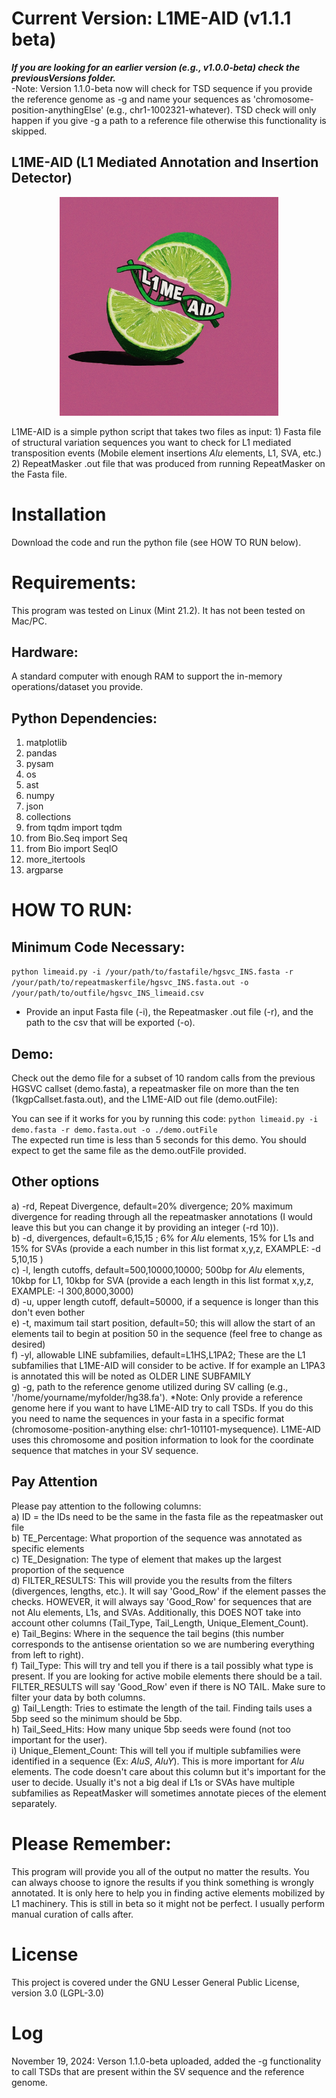 # Current Version: L1ME-AID (v1.1.1 beta)
***If you are looking for an earlier version (e.g., v1.0.0-beta) check the previousVersions folder.*** </br>
-Note: Version 1.1.0-beta now will check for TSD sequence if you provide the reference genome as -g and name your sequences as 'chromosome-position-anythingElse' (e.g., chr1-1002321-whatever). TSD check will only happen if you give -g a path to a reference file otherwise this functionality is skipped.

## L1ME-AID (L1 Mediated Annotation and Insertion Detector)
<p align="center">
<img src="limeaid.jpeg?raw=true" width="350" height="350">
</p>
L1ME-AID is a simple python script that takes two files as input:
  1) Fasta file of structural variation sequences you want to check for L1 mediated transposition events (Mobile element insertions <i>Alu</i> elements, L1, SVA, etc.)
  2) RepeatMasker .out file that was produced from running RepeatMasker on the Fasta file.

# Installation
Download the code and run the python file (see HOW TO RUN below).

# Requirements:
This program was tested on Linux (Mint 21.2). It has not been tested on Mac/PC.

## Hardware:
A standard computer with enough RAM to support the in-memory operations/dataset you provide.

## Python Dependencies:
  1) matplotlib
  2) pandas
  3) pysam
  4) os
  5) ast
  6) numpy
  7) json
  8) collections
  9) from tqdm import tqdm
  10) from Bio.Seq import Seq
  11) from Bio import SeqIO
  12) more_itertools 
  13) argparse

# HOW TO RUN:

## Minimum Code Necessary:
`python limeaid.py -i /your/path/to/fastafile/hgsvc_INS.fasta -r /your/path/to/repeatmaskerfile/hgsvc_INS.fasta.out -o /your/path/to/outfile/hgsvc_INS_limeaid.csv`
- Provide an input Fasta file (-i), the Repeatmasker .out file (-r), and the path to the csv that will be exported (-o).

## Demo:
Check out the demo file for a subset of 10 random calls from the previous HGSVC callset (demo.fasta), a repeatmasker file on more than the ten (1kgpCallset.fasta.out), and the L1ME-AID out file (demo.outFile):</br>

You can see if it works for you by running this code: `python limeaid.py -i demo.fasta -r demo.fasta.out -o ./demo.outFile`</br>
The expected run time is less than 5 seconds for this demo. You should expect to get the same file as the demo.outFile provided. 

## Other options

  a) -rd, Repeat Divergence, default=20% divergence; 20% maximum divergence for reading through all the repeatmasker annotations (I would leave this but you can change it by providing an integer (-rd 10)). <br>
  b) -d, divergences, default=6,15,15 ; 6% for <i>Alu</i> elements, 15% for L1s and 15% for SVAs (provide a each number in this list format x,y,z, EXAMPLE: -d 5,10,15 )<br>
  c) -l, length cutoffs, default=500,10000,10000; 500bp for <i>Alu</i> elements, 10kbp for L1, 10kbp for SVA (provide a each length in this list format x,y,z, EXAMPLE: -l 300,8000,3000) <br>
  d) -u, upper length cutoff, default=50000, if a sequence is longer than this don't even bother<br>
  e) -t, maximum tail start position, default=50; this will allow the start of an elements tail to begin at position 50 in the sequence (feel free to change as desired)<br>
  f) -yl, allowable LINE subfamilies, default=L1HS,L1PA2; These are the L1 subfamilies that L1ME-AID will consider to be active. If for example an L1PA3 is annotated this will be noted as OLDER LINE SUBFAMILY<br>
  g) -g, path to the reference genome utilized during SV calling (e.g., '/home/yourname/myfolder/hg38.fa'). *Note: Only provide a reference genome here if you want to have L1ME-AID try to call TSDs. If you do this you need to name the sequences in your fasta in a specific format (chromosome-position-anything else: chr1-101101-mysequence). L1ME-AID uses this chromosome and position information to look for the coordinate sequence that matches in your SV sequence. 

## Pay Attention
Please pay attention to the following columns:<br>
  a) ID = the IDs need to be the same in the fasta file as the repeatmasker out file<br>
  b) TE_Percentage: What proportion of the sequence was annotated as specific elements<br>
  c) TE_Designation: The type of element that makes up the largest proportion of the sequence<br>
  d) FILTER_RESULTS: This will provide you the results from the filters (divergences, lengths, etc.). It will say 'Good_Row' if the element passes the checks. HOWEVER, it will always say 'Good_Row' for sequences that are not Alu elements, L1s, and SVAs. Additionally, this DOES NOT take into account other columns (Tail_Type, Tail_Length, Unique_Element_Count).<br>
  e) Tail_Begins: Where in the sequence the tail begins (this number corresponds to the antisense orientation so we are numbering everything from left to right).<br>
  f) Tail_Type: This will try and tell you if there is a tail possibly what type is present. If you are looking for active mobile elements there should be a tail. FILTER_RESULTS will say 'Good_Row' even if there is NO TAIL. Make sure to filter your data by both columns.<br>
  g) Tail_Length: Tries to estimate the length of the tail. Finding tails uses a 5bp seed so the minimum should be 5bp.<br>
  h) Tail_Seed_Hits: How many unique 5bp seeds were found (not too important for the user).<br>
  i) Unique_Element_Count: This will tell you if multiple subfamilies were identified in a sequence (Ex: <i>AluS</i>, <i>AluY</i>). This is more important for <i>Alu</i> elements. The code doesn't care about this column but it's important for the user to decide. Usually it's not a big deal if L1s or SVAs have multiple subfamilies as RepeatMasker will sometimes annotate pieces of the element separately. <br>

# Please Remember:
This program will provide you all of the output no matter the results. You can always choose to ignore the results if you think something is wrongly annotated. It is only here to help you in finding active elements mobilized by L1 machinery. This is still in beta so it might not be perfect. I usually perform manual curation of calls after. 

# License
This project is covered under the GNU Lesser General Public License, version 3.0 (LGPL-3.0)

# Log
November 19, 2024: Verson 1.1.0-beta uploaded, added the -g functionality to call TSDs that are present within the SV sequence and the reference genome. 
